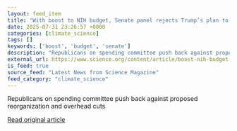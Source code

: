 ```yaml
---
layout: feed_item
title: "With boost to NIH budget, Senate panel rejects Trump’s plan to slash agency"
date: 2025-07-31 23:26:57 +0000
categories: [climate_science]
tags: []
keywords: ['boost', 'budget', 'senate']
description: "Republicans on spending committee push back against proposed reorganization and overhead cuts"
external_url: https://www.science.org/content/article/boost-nih-budget-senate-panel-rejects-trump-s-plan-slash-agency
is_feed: true
source_feed: "Latest News from Science Magazine"
feed_category: "climate_science"
---
```


Republicans on spending committee push back against proposed reorganization and overhead cuts

[Read original article](https://www.science.org/content/article/boost-nih-budget-senate-panel-rejects-trump-s-plan-slash-agency)
